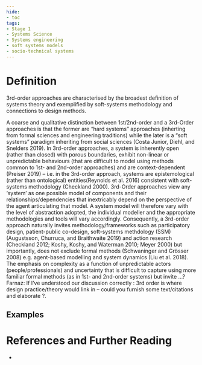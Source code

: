 ```yaml
---
hide:
- toc
tags:
- Stage 1
- Systems Science
- Systems engineering
- soft systems models
- socio-technical systems
---
```


# Definition
3rd-order approaches are characterised by the broadest definition of systems theory and exemplified by soft-systems methodology and connections to design methods.


A coarse and qualitative distinction between 1st/2nd-order and a 3rd-Order approaches is that the former are “hard systems” approaches (inherting from formal sciences and engineering traditions) while the later is a “soft systems” paradigm inheriting from social sciences (Costa Junior, Diehl, and Snelders 2019). In 3rd-order approaches, a system is inherently open (rather than closed) with porous boundaries, exhibit non-linear or unpredictable behaviours (that are difficult to model using methods common to 1st- and 2nd-order approaches) and are context-dependent (Preiser 2019) – i.e. in the 3rd-order approach, systems are epistemological (rather than ontological) entities(Reynolds et al. 2016) consistent with soft-systems methodology (Checkland 2000). 3rd-Order approaches view any ‘system’ as one possible model of components and their relationships/dependencies that inextricably depend on the perspective of the agent articulating that model. A system model will therefore vary with the level of abstraction adopted, the individual modeller and the appropriate methodologies and tools will vary accordingly. Consequently, a 3rd-order approach naturally invites methodology/frameworks such as participatory design, patient-public co-design, soft-systems methdology (SSM) (Augustsson, Churruca, and Braithwaite 2019) and action research (Checkland 2012; Koshy, Koshy, and Waterman 2010; Meyer 2000) but importantly, does not exclude formal methods (Schwaninger and Grösser 2008) e.g. agent-based modelling and system dynamics (Liu et al. 2018). The emphasis on complexity as a function of unpredictable actors (people/professionals) and uncertainty that is difficult to capture using more familiar formal methods (as in 1st- and 2nd-order systems) but invite ...? Farnaz: If I’ve understood our discussion correctly : 3rd order is where design practice/theory would link in – could you furnish some text/citations and elaborate ?.

 
 ## Examples


# References and Further Reading
  * 




